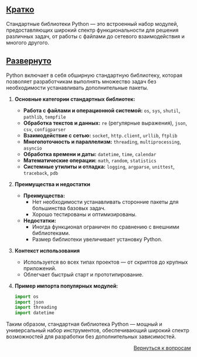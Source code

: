 ## <u>Кратко</u>

Стандартные библиотеки Python — это встроенный набор модулей, предоставляющих широкий спектр функциональности для
решения различных задач, от работы с файлами до сетевого взаимодействия и многого другого.

## <u>Развернуто</u>

Python включает в себя обширную стандартную библиотеку, которая позволяет разработчикам выполнять множество задач без
необходимости устанавливать дополнительные пакеты.

1. **Основные категории стандартных библиотек:**
    - **Работа с файлами и операционной системой:** `os`, `sys`, `shutil`, `pathlib`, `tempfile`
    - **Обработка текстов и данных:** `re` (регулярные выражения), `json`, `csv`, `configparser`
    - **Взаимодействие с сетью:** `socket`, `http.client`, `urllib`, `ftplib`
    - **Многопоточность и параллелизм:** `threading`, `multiprocessing`, `asyncio`
    - **Обработка времени и даты:** `datetime`, `time`, `calendar`
    - **Математические операции:** `math`, `random`, `statistics`
    - **Системные утилиты и отладка:** `logging`, `argparse`, `unittest`, `traceback`, `pdb`

2. **Преимущества и недостатки**
    - **Преимущества:**
        - Нет необходимости устанавливать сторонние пакеты для большинства базовых задач.
        - Хорошо тестированы и оптимизированы.
    - **Недостатки:**
        - Иногда функционал ограничен по сравнению с внешними библиотеками.
        - Размер библиотеки увеличивает установку Python.

3. **Контекст использования**
    - Используется во всех типах проектов — от скриптов до крупных приложений.
    - Облегчает быстрый старт и прототипирование.

4. **Пример импорта популярных модулей:**
    ```python
    import os
    import json
    import threading
    import datetime
    ```

Таким образом, стандартная библиотека Python — мощный и универсальный набор инструментов, обеспечивающий широкий спектр
возможностей для разработки без дополнительных зависимостей.

<div align="right">

[Вернуться к вопросам](../Вопросы.md)

</div>

